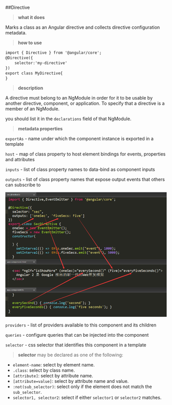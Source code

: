 ##Directive

> **what it does**

Marks a class as an Angular directive and collects directive configuration metadata.

> **how to use**

	import { Directive } from '@angular/core';
	@Directive({
		selector:'my-directive'
	})
	export class MyDirective{
	}

>**description**

A directive must belong to an NgModule in order for it to be usable by another directive, component, or application. To specify that a directive is a member of an NgModule.

you should list it in the `declarations` field of that NgModule.

>**metadata properties**

`exportAs` - name under which the component  instance is exported in a template

`host` - map of class property to host element bindings for events, properties and attributes

`inputs` - list of class property names to data-bind as component inputs

`outputs` - list of class property names that expose output events that others can subscribe to

![output](../images/output.jpg)

`providers` - list of providers available to this component and its children

`queries` -  configure queries that can be injected into the component

`selector` - css selector that identifies this component in a template

>**selector** may be declared as one of the following:

- `element-name`: select by element name.
- `.class`: select by class name.
- `[attribute]`: select by attribute name.
- `[attribute=value]`: select by attribute name and value.
- `:not(sub_selector)`: select only if the element does not match the `sub_selector`.
- `selector1, selector2`: select if either `selector1` or `selector2` matches.

